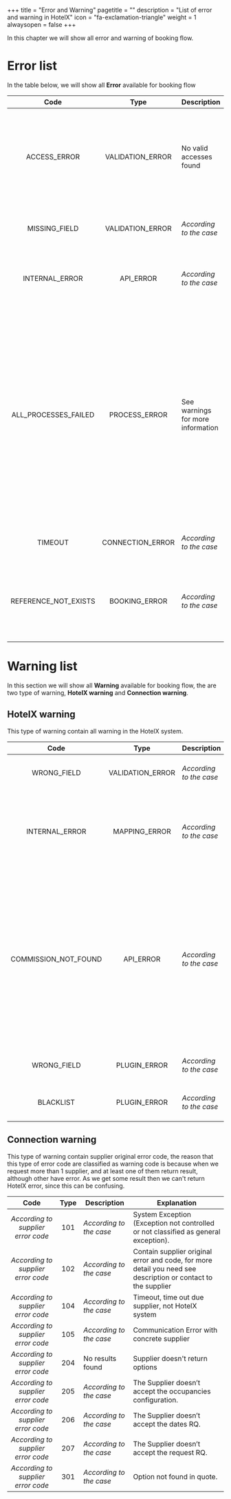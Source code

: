 +++
title = "Error and Warning"
pagetitle = ""
description = "List of error and warning in HotelX"
icon = "fa-exclamation-triangle"
weight = 1
alwaysopen = false
+++


In this chapter we will show all error and warning of booking flow.

# Error list
In the table below, we will show all **Error** available for booking flow

|         Code         |       Type       |            Description            | Explanation  |
| :------------------: | :--------------: | --------------------------------- |-------------- |
|     ACCESS_ERROR     | VALIDATION_ERROR | No valid accesses found           | The access has not found or has no permission, or you are using test access, and you need to add testMode.|
|    MISSING_FIELD     | VALIDATION_ERROR | *According to the case*           | Some mandatory field is missing in input|
|    INTERNAL_ERROR    |    API_ERROR     | *According to the case*           | Covers any unexpected error or error due **internal** service|
| ALL_PROCESSES_FAILED |  PROCESS_ERROR   | See warnings for more information | This occur when no options returned for all access after apply plugin (blacklist, filter, mapping code),  commission, etc.., it may also be caused by a wrong default setting, In warning node you can find detail information about the cause.|
|       TIMEOUT        | CONNECTION_ERROR | *According to the case*           | This occur due to the connection timeout|
| REFERENCE_NOT_EXISTS |  BOOKING_ERROR   | *According to the case*           | This occur when the booking reference provided is not available in the supplier system|


# Warning list

In this section we will show all **Warning** available for booking flow, the are two type of warning, **HotelX warning** and **Connection warning**.

## HotelX warning

This type of warning contain all warning in the HotelX system.

|                Code                | Type  |       Description       | Explanation                  |
| :--------------------------------: | :---: | ----------------------- | ---------------------------- |
|     WRONG_FIELD      | VALIDATION_ERROR | *According to the case* | Some field in the request is not correct|
|    INTERNAL_ERROR    |  MAPPING_ERROR   | *According to the case* | Error produced when we mapping codes, usually happen with hotel mapping|
| COMMISSION_NOT_FOUND |    API_ERROR     | *According to the case* | This occurs when the options are discarded because the provider returns options with a negative commission that dont allow the calculation of the net price, you need to upload the commission file to solve it|
|     WRONG_FIELD      |   PLUGIN_ERROR   | *According to the case* | Occur when the input of plugin is wrong|
|      BLACKLIST       |   PLUGIN_ERROR   | *According to the case* | Occur when the hotels or access is blacklisted|

## Connection warning

This type of warning contain supplier original error code, the reason that this type of error code are classified as warning code is because when we request more than 1  supplier, and at least one of them return result, although other have error. As we get some result then we can't return HotelX error, since this can be confusing.

|                Code                | Type  |       Description       | Explanation                  |
| :--------------------------------: | :---: | ----------------------- | ---------------------------- |
| *According to supplier error code* |  101  | *According to the case* | System Exception (Exception not controlled or not classified as general exception).|
| *According to supplier error code* |  102  | *According to the case* | Contain supplier original error and code, for more detail you need see description or contact to the supplier |
| *According to supplier error code* |  104  | *According to the case* | Timeout, time out due supplier, not HotelX system|
| *According to supplier error code* |  105  | *According to the case* | Communication Error with concrete supplier|
| *According to supplier error code* |  204  | No results found        | Supplier doesn't return options|
| *According to supplier error code* |  205  | *According to the case* | The Supplier doesn’t accept the occupancies configuration.|
| *According to supplier error code* |  206  | *According to the case* | The Supplier doesn’t accept the dates RQ.|
| *According to supplier error code* |  207  | *According to the case* | The Supplier doesn’t accept the request RQ.|
| *According to supplier error code* |  301  | *According to the case* | Option not found in quote.|
